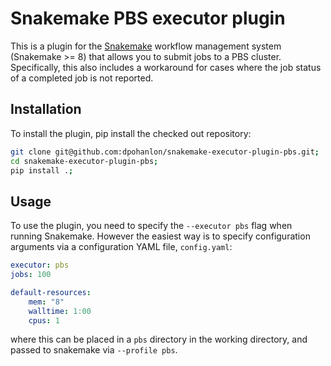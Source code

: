 # Snakemake PBS executor plugin

This is a plugin for the [Snakemake](https://snakemake.readthedocs.io/en/stable/) workflow management system (Snakemake >= 8) that allows you to submit jobs to a PBS cluster. Specifically, this also includes a workaround for cases where the job status of a completed job is not reported.

## Installation

To install the plugin, pip install the checked out repository:

```bash
git clone git@github.com:dpohanlon/snakemake-executor-plugin-pbs.git;
cd snakemake-executor-plugin-pbs;
pip install .;
```

## Usage

To use the plugin, you need to specify the `--executor pbs` flag when running Snakemake. However the easiest way is to specify configuration arguments via a configuration YAML file, `config.yaml`:

```yaml
executor: pbs
jobs: 100

default-resources:
    mem: "8"
    walltime: 1:00
    cpus: 1
```

where this can be placed in a `pbs` directory in the working directory, and passed to snakemake via `--profile pbs`.
